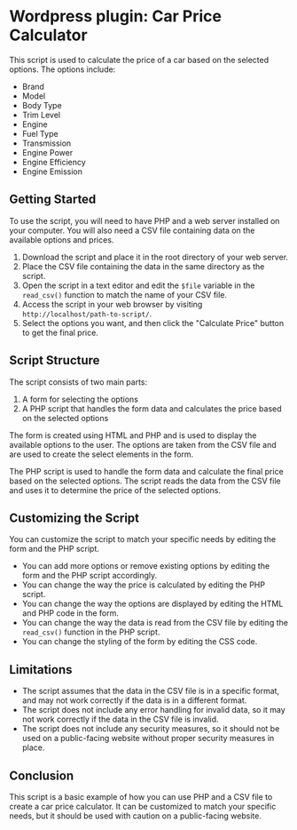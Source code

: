 Wordpress plugin: Car Price Calculator
====================

This script is used to calculate the price of a car based on the selected options. The options include:

* Brand
* Model
* Body Type
* Trim Level
* Engine
* Fuel Type
* Transmission
* Engine Power
* Engine Efficiency
* Engine Emission

Getting Started
---------------

To use the script, you will need to have PHP and a web server installed on your computer. You will also need a CSV file containing data on the available options and prices.

1. Download the script and place it in the root directory of your web server.
2. Place the CSV file containing the data in the same directory as the script.
3. Open the script in a text editor and edit the `$file` variable in the `read_csv()` function to match the name of your CSV file.
4. Access the script in your web browser by visiting `http://localhost/path-to-script/`.
5. Select the options you want, and then click the "Calculate Price" button to get the final price.

Script Structure
----------------

The script consists of two main parts:

1. A form for selecting the options
2. A PHP script that handles the form data and calculates the price based on the selected options

The form is created using HTML and PHP and is used to display the available options to the user. The options are taken from the CSV file and are used to create the select elements in the form.

The PHP script is used to handle the form data and calculate the final price based on the selected options. The script reads the data from the CSV file and uses it to determine the price of the selected options.

Customizing the Script
----------------------

You can customize the script to match your specific needs by editing the form and the PHP script.

* You can add more options or remove existing options by editing the form and the PHP script accordingly.
* You can change the way the price is calculated by editing the PHP script.
* You can change the way the options are displayed by editing the HTML and PHP code in the form.
* You can change the way the data is read from the CSV file by editing the `read_csv()` function in the PHP script.
* You can change the styling of the form by editing the CSS code.

Limitations
-----------

* The script assumes that the data in the CSV file is in a specific format, and may not work correctly if the data is in a different format.
* The script does not include any error handling for invalid data, so it may not work correctly if the data in the CSV file is invalid.
* The script does not include any security measures, so it should not be used on a public-facing website without proper security measures in place.

Conclusion
----------

This script is a basic example of how you can use PHP and a CSV file to create a car price calculator. It can be customized to match your specific needs, but it should be used with caution on a public-facing website.
